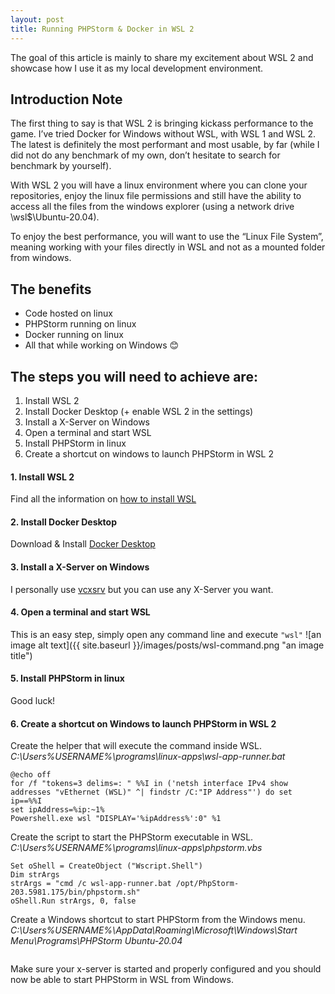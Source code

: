 ```yaml
---
layout: post
title: Running PHPStorm & Docker in WSL 2
---
```


The goal of this article is mainly to share my excitement about WSL 2 and showcase how I use it as my local development environment.

## Introduction Note

The first thing to say is that WSL 2 is bringing kickass performance to the game. I’ve tried Docker for Windows without WSL, with WSL 1 and WSL 2. The latest is definitely the most performant and most usable, by far (while I did not do any benchmark of my own, don’t hesitate to search for benchmark by yourself).  
  
With WSL 2 you will have a linux environment where you can clone your repositories, enjoy the linux file permissions and still have the ability to access all the files from the windows explorer (using a network drive \\wsl$\Ubuntu-20.04).
  
To enjoy the best performance, you will want to use the “Linux File System”, meaning working with your files directly in WSL and not as a mounted folder from windows.
  
## The benefits
- Code hosted on linux
- PHPStorm running on linux
- Docker running on linux
- All that while working on Windows 😊

## The steps you will need to achieve are:
1. Install WSL 2
2. Install Docker Desktop (+ enable WSL 2 in the settings)
3. Install a X-Server on Windows
4. Open a terminal and start WSL
5. Install PHPStorm in linux
6. Create a shortcut on windows to launch PHPStorm in WSL 2  

#### 1. Install WSL 2  
Find all the information on [how to install WSL](https://docs.microsoft.com/en-us/windows/wsl/install-win10)

#### 2. Install Docker Desktop  
Download & Install [Docker Desktop](https://www.docker.com/products/docker-desktop)

#### 3. Install a X-Server on Windows  
I personally use [vcxsrv](https://sourceforge.net/projects/vcxsrv/) but you can use any X-Server you want.  

#### 4. Open a terminal and start WSL
This is an easy step, simply open any command line and execute `"wsl"`
![an image alt text]({{ site.baseurl }}/images/posts/wsl-command.png "an image title")

#### 5. Install PHPStorm in linux  
Good luck!  

#### 6. Create a shortcut on Windows to launch PHPStorm in WSL 2

Create the helper that will execute the command inside WSL.  
_C:\Users\%USERNAME%\programs\linux-apps\wsl-app-runner.bat_
```visualbasic
@echo off
for /f "tokens=3 delims=: " %%I in ('netsh interface IPv4 show addresses "vEthernet (WSL)" ^| findstr /C:"IP Address"') do set ip==%%I
set ipAddress=%ip:~1%
Powershell.exe wsl "DISPLAY='%ipAddress%':0" %1
```

Create the script to start the PHPStorm executable in WSL.  
_C:\Users\%USERNAME%\programs\linux-apps\phpstorm.vbs_  
```visualbasic
Set oShell = CreateObject ("Wscript.Shell")
Dim strArgs
strArgs = "cmd /c wsl-app-runner.bat /opt/PhpStorm-203.5981.175/bin/phpstorm.sh"
oShell.Run strArgs, 0, false
```

Create a Windows shortcut to start PHPStorm from the Windows menu.  
_C:\Users\%USERNAME%\AppData\Roaming\Microsoft\Windows\Start Menu\Programs\PHPStorm Ubuntu-20.04_
```

```
  

Make sure your x-server is started and properly configured and you should now be able to start PHPStorm in WSL from Windows.  

